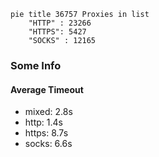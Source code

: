 
```mermaid
pie title 36757 Proxies in list
    "HTTP" : 23266
    "HTTPS": 5427
    "SOCKS" : 12165
```

### Some Info
#### Average Timeout

- mixed: 2.8s
- http: 1.4s
- https: 8.7s
- socks: 6.6s